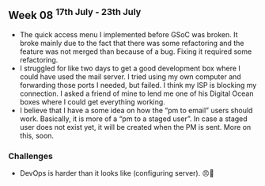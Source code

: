 ## Week 08 <sup>17th July - 23th July</sup>
- The quick access menu I implemented before GSoC was broken. It broke mainly due to the fact that there was some refactoring and the feature was not merged than because of a bug. Fixing it required some refactoring.
- I struggled for like two days to get a good development box where I could have used the mail server. I tried using my own computer and forwarding those ports I needed, but failed. I think my ISP is blocking my connection. I asked a friend of mine to lend me one of his Digital Ocean boxes where I could get everything working.
- I believe that I have a some idea on how the “pm to email” users should work. Basically, it is more of a “pm to a staged user”. In case a staged user does not exist yet, it will be created when the PM is sent. More on this, soon.

### Challenges
- DevOps is harder than it looks like (configuring server). :angry::anger:

